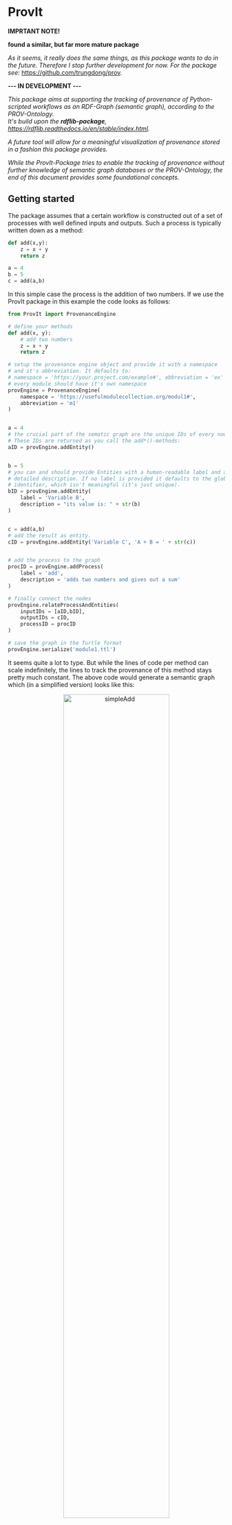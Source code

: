 # ProvIt

__IMPRTANT NOTE!__

__found a similar, but far more mature package__

*As it seems, it really does the same things, as this package wants to do in the future. Therefore I stop further development for now. For the package see:*
https://github.com/trungdong/prov.



__--- IN DEVELOPMENT ---__

*This package aims at supporting the tracking of provenance of Python-scripted workflows as an RDF-Graph (semantic graph), according to the PROV-Ontology. <br/> It's build upon the __rdflib-package__, <https://rdflib.readthedocs.io/en/stable/index.html>.*

*A future tool will allow for a meaningful visualization of provenance stored in a fashion this package provides.*

*While the ProvIt-Package tries to enable the tracking of provenance without further knowledge of semantic graph databases or the PROV-Ontology, the end of this document provides some  foundational concepts.*

## Getting started

The package assumes that a certain workflow is constructed out of a set of processes with well defined inputs and outputs. Such a process is typically written down as a method:

```python
def add(x,y):
    z = x + y
    return z

a = 4
b = 5
c = add(a,b)
```

In this simple case the process is the addition of two numbers. If we use the ProvIt package in this example the code looks as follows:

```python
from ProvIt import ProvenanceEngine

# define your methods
def add(x, y):
    # add two numbers
    z = x + y
    return z

# setup the provenance engine object and provide it with a namespace
# and it's abbreviation. It defaults to:
# namespace = 'https://your.project.com/example#', abbreviation = 'ex'
# every module should have it's own namespace
provEngine = ProvenanceEngine(
    namespace = 'https://usefulmodulecollection.org/modul1#', 
    abbreviation = 'm1'
)


a = 4
# the crucial part of the sematic graph are the unique IDs of every node.
# These IDs are returned as you call the add*()-methods:
aID = provEngine.addEntity()


b = 5
# you can and should provide Entities with a human-readable label and a 
# detailed description. If no label is provided it defaults to the global
# identifier, which isn't meaningful (it's just unique).
bID = provEngine.addEntity(
    label = 'Variable B',
    description = "its value is: " + str(b)
)


c = add(a,b)
# add the result as entity.
cID = provEngine.addEntity('Variable C', 'A + B = ' + str(c))


# add the process to the graph
procID = provEngine.addProcess(
    label = 'add',
    description = 'adds two numbers and gives out a sum'
)

# finally connect the nodes
provEngine.relateProcessAndEntities(
    inputIDs = [aID,bID],
    outputIDs = cID,
    processID = procID
)

# save the graph in the Turtle format
provEngine.serialize('module1.ttl')
```

It seems quite a lot to type. But while the lines of code per method can scale indefinitely, the lines to track the provenance of this method stays pretty much constant. The above code would generate a semantic graph which (in a simplified version) looks like this:

<center><img src="./assets/simpleAddition.png" alt="simpleAdd" width=70%/></center>

## Further examples

The following examples shall demonstrate some common use cases and give additional information on the functionality of the package. Further down the line you will find a short documentation of all available methods.

## Looping over a process

A little more complex example would be the addition of the elements of two lists:

```python
from ProvIt import ProvenanceEngine

# define your methods
def add(x, y):
    # add two numbers
    z = x + y
    return z

# setup the provenance engine object and provide it with a namespace
provEngine = ProvenanceEngine(
    namespace = 'https://usefulmodulecollection.org/modul1#', 
    abbreviation = 'm1'
)


# add the process to the graph
procID = provEngine.addProcess(
    label = 'add',
    description = 'adds two numbers and gives out a sum'
)


# define lists
A = [4,4,8]
B = [1,2,3]

# add the elements and construct the according entities and 
# relations between them on the flow

C = []
for i in range(3):
    a = A[i]
    aID = provEngine.addEntity(
        label = 'Variable a',
        description = "its value is: " + str(a)
    )

    b = B[i]
    bID = provEngine.addEntity(
        label = 'Variable b',
        description = "its value is: " + str(b)
    )

    c = add(a,b)
    cID = provEngine.addEntity('Variable c', 'a + b = ' + str(c))
    C.append(c)

    # connect the nodes
    provEngine.relateProcessAndEntities(
        inputIDs = [aID,bID],
        outputIDs = cID,
        processID = procID
    )

# save the graph in the Turtle format
provEngine.serialize('example2.ttl')
```

A simplified visualization of the provenance looks like this:

<center><img src="./assets/example2.png" alt="example2" width=70%/></center>

Notice that all inputs and outputs were generated by or used the same process, while the relation between specific entities is provided by the wasDerivedFrom connection.

An other approach to add the two vectors would be to adapt `add(...)`, so that it accepts lists as input and also delivers a list as output. The resulting provenance in this case would look very similar to first example (the entities are now lists of values instead of single values).

> __Note__ You can define the nodes of your provenance graph at any scope of your program, it needs to fit your needs. I recommend to always define them one scope on top of the method you want track. In the above example, if we would have defined the entities and the process inside `add(...)`, it would have generated three different processes which are all identical in what they do - adding numbers. Also, if you make use of other third party libraries you are not able to implement the definition of your nodes inside the concrete methods source code, therefore it is better to keep a consistent style and always define them outside.

## Nested methods

If nested method are tracked as provenance, __the outer method(s) should not be tracked__. To keep track of the nesting, `addProcess(...)` is provided with an optional variable called `scope`, which defaults to `False`. If it is set to `True`, _ProvIt_ makes use of the `traceback`-module, which is designed to trace back errors (<https://docs.python.org/3/library/traceback.html>). Therefore it can trace the current scope up to the uppermost one. This information is added to the graph via: `currentProcess wasCalledFromScope farOutMethod/outerMethod/innerMethod`.

In the case of tracking nested methods, it is often times useful to stray away from the from the note above and define the output-entities of the outer method inside the outer method itself and return the IDs (see example).

```python
from ProvIt import ProvenanceEngine


# define your methods
def add(x, y):
    # add two numbers
    z = x + y
    return z


def subtract(x,y):
    # subtract two numbers
    z = x - y
    return z


def arbitraryOuterMethod(x, y ,xID, yID, engine):
    # to track the provenance of a nested method inside an outer method,
    # the outer method needs to be provided with the provenanceEngine-object
    # and the IDs of the input. 
    # this should be by giving it as parameter, since it makes the methods 
    # more generic.
    # python scoping rules could also be leveraged

    # add process to graph

    # if scope is true, additional information from which scope in your program
    # the added method was called is added.
    # in this case: addID wasCalledFromScope arbitraryOuterMethod
    # if the nesting is deeper the hierarchy of the scopes is indicated by '/'
    # e.g.: addID wasCalledFromScope arbitraryOuterMethod/arbitraryInnerMethod
    addID = engine.addProcess(
        label = 'add',
        description = 'adds two numbers and gives out a sum',
        scope = True
    )

    z = add(x,y)

    zID = engine.addEntity(
        label = 'Variable z',
        description = "its value is: " + str(z)
    )

    engine.relateProcessAndEntities(
        inputIDs = [xID,yID],
        outputIDs = zID,
        processID = addID
    )

    three = 3
    threeID = engine.addEntity(
        label = 'constant three',
        description = "its value is: " + str(three)
    )

    # add process to graph
    subID = engine.addProcess(
            label = 'subtract',
            description = 'subtracts two numbers',
            scope = True
        )

    result = subtract(z, three)

    resultID = engine.addEntity(
        label = 'result',
        description = "its value is: " + str(result)
    )

    engine.relateProcessAndEntities(
        inputIDs = [zID, threeID],
        outputIDs = resultID,
        processID = subID
    )

    return result, resultID


# setup the provenance engine object and provide it with a namespace
provEngine = ProvenanceEngine(
    namespace = 'https://usefulmodulecollection.org/modul1#', 
    abbreviation = 'm1'
)

a = 6
aID = provEngine.addEntity(
        label = 'Variable a',
        description = "its value is: " + str(a)
    )

b = 3
bID = provEngine.addEntity(
        label = 'Variable b',
        description = "its value is: " + str(b)
    )

# we need to define the output entities inside the outer method, since 
# they get generated by processes defined inside the method.
# this is no violation of the recommendation given in the documentation, because
# when nested methods are tracked, the outer method can't (really should not) be 
# tracked.
# an additional parameter in addProcess() will help to preserve the knowledge about 
# the scopes. 

c, cID = arbitraryOuterMethod(a, b, aID, bID, provEngine)


# save the graph in the Turtle format
provEngine.serialize('example3.ttl')
```

## Agents

The _Prov-Ontology_ defines an additional node type called _Agent_. This refers either to a specific person or an organization. A person can act on behalf of an organization and a certain process can be associated with a person (also the respective outputs of the process can be attributed to the person associated with it). _ProvIt_ provides functionalities to setup Agents and construct the according relations.

In the most common case the processes ran in a script, can be associated with person who wrote the  script. Therefore the package provides a shortcut, to related all processes that are added to the engine to a common person, `setupDefaultPerson(...)`. Additionally `addProcess(...)` has an optional variable called `agentID`, if it is provided with an ID, the process gets associated with this ID (this is also true if a default person is defined; see at the end of the example).

```python
from ProvIt import ProvenanceEngine

# define your methods
def add(x, y):
    # add two numbers
    z = x + y
    return z

def subtract(x,y):
    # subtract two numbers
    z = x - y
    return z

# setup the provenance engine object and provide it with a namespace
provEngine = ProvenanceEngine(
    namespace = 'https://usefulmodulecollection.org/modul1#', 
    abbreviation = 'm1'
)

meID = provEngine.setupDefaultPerson(
    label = 'Me',
    description = '... (could possibly be left out)',
    OrcID = 'https://orcid.org/0000-0001-8637-9071'
)

a = 4
aID = provEngine.addEntity(
    label = 'Variable A',
    description = "it's value is: " + str(a)
)


b = 5
bID = provEngine.addEntity(
    label = 'Variable B',
    description = "it's value is: " + str(b)
)


c = add(a,b)
# add the result as entity.
cID = provEngine.addEntity('Variable C', 'A + B = ' + str(c))


# add the process to the graph
procID = provEngine.addProcess(
    label = 'add',
    description = 'adds two numbers and gives out a sum'
)

# finally connect the nodes
provEngine.relateProcessAndEntities(
    inputIDs = [aID,bID],
    outputIDs = cID,
    processID = procID
)


# add another person and it's organization
testPersonID = provEngine.addAgent(
    label = 'testPerson',
    OrcID = 'https://this-is-no-orcID.org/'
)

organizationID = provEngine.addAgent(
    label = 'organization',
    description = 'all people work here'
)

# relate me and the test person to the organization
provEngine.relatePersonsAndOrganizations(
    personIDs = [meID, testPersonID],
    organizationIDs = organizationID
)

d = subtract(a,b)
# add the result as entity.
dID = provEngine.addEntity('Variable C', 'A - B = ' + str(d))

# add the process to the graph
# provide this process with an agentID, this overwrites the default agent for 
# this process
subID = provEngine.addProcess(
    label = 'subtract',
    description = 'subtracts two numbers',
    agentID = testPersonID
)
provEngine.relateProcessAndEntities(
    inputIDs = [aID,bID],
    outputIDs = dID,
    processID = subID
)


# save the graph in the Turtle format
provEngine.serialize('example4.ttl')
```

A simplified visualization of the provenance looks like this:

<center><img src="./assets/example4.png" alt="example2" width=70%/></center>

# The end so far

You reached to current end of the document. I'm aware that the promised short documentations of the core concepts are missing right now. Here are some links and an other graphic:

- <https://www.w3.org/TR/rdf-concepts/>
- <https://www.ontotext.com/knowledge-hub/fundamentals/>
- <https://www.w3.org/TR/prov-o/>

<center><img src="./assets/provo-core.png" alt="example2" width=90%/></center>

I'm also aware that the provenance tracking with this package still promises a lot of additional work. Setting up all the nodes, keeping an eye on the IDs and relating them properly is quite something to handle.

__What is missing:__

- unit tests
- errors and warnings to prevent from doing dumb stuff (constructing wrong connections like outputs that were generated by inputs)
- some more utility/ automation; currently there is a module called utilities which contains:
  - the extraction of the stack (used)
  - a method to pull the input parameters and values from the function from where    its called (not used)
  - that's it. It should be expanded.
- methods to manually append nodes and edges to already existing nodes (planned via the rdflib SPARQL API and the CONSTRUCT keyword)
- the visualization which uses the output of this
- connection to a Triple Store
- I also don't like the whole nested methods part
